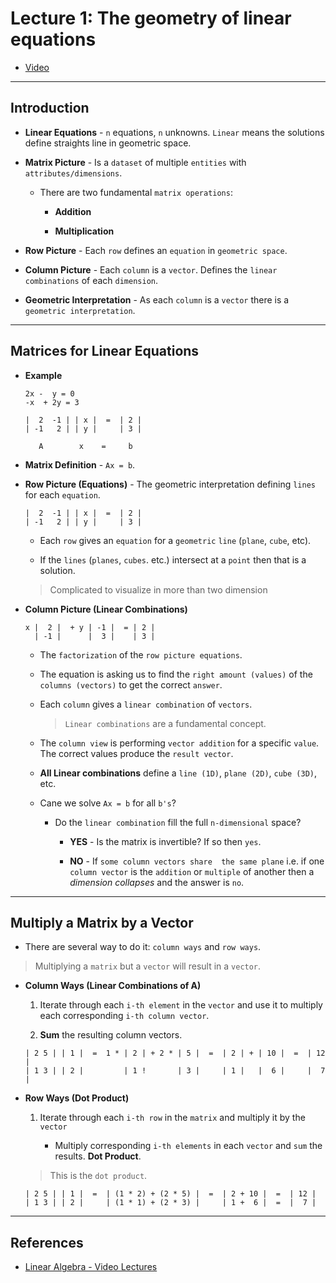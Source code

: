 # Lecture 1: The geometry of linear equations 

* [Video](https://ocw.mit.edu/courses/mathematics/18-06-linear-algebra-spring-2010/video-lectures/lecture-1-the-geometry-of-linear-equations/)

---

## Introduction

* __Linear Equations__ - `n` equations, `n` unknowns. `Linear` means the solutions define straights line in geometric space.

* __Matrix Picture__ - Is a `dataset` of multiple `entities` with `attributes/dimensions`. 

    * There are two fundamental `matrix operations`:

        * __Addition__

        * __Multiplication__

* __Row Picture__ - Each `row` defines an `equation` in `geometric space`.

* __Column Picture__ - Each `column` is a `vector`. Defines the `linear combinations` of each `dimension`.

* __Geometric Interpretation__ - As each `column` is a `vector` there is a `geometric interpretation`.

---

## Matrices for Linear Equations

* __Example__

    ```
    2x -  y = 0
    -x  + 2y = 3

    |  2  -1 | | x |  =  | 2 |
    | -1   2 | | y |     | 3 |

       A        x    =     b
    ```

* __Matrix Definition__ - `Ax = b`.

* __Row Picture (Equations)__ - The geometric interpretation defining `lines` for each `equation`. 

    ```
    |  2  -1 | | x |  =  | 2 |
    | -1   2 | | y |     | 3 |
    ```

    * Each `row` gives an `equation` for a `geometric` `line` (`plane`, `cube`, etc).

    * If the `lines` (`planes`, `cubes`. etc.) intersect at a `point` then that is a solution.

    > Complicated to visualize in more than two dimension

* __Column Picture (Linear Combinations)__ 

    ```
    x |  2 |  + y | -1 |  = | 2 | 
      | -1 |      |  3 |    | 3 |
    ``` 

    * The `factorization` of the `row picture equations`.
    
    * The equation is asking us to find the `right amount (values)` of the `columns (vectors)` to get the correct `answer`.
    
    * Each `column` gives a `linear combination` of `vectors`.

        > `Linear combinations` are a fundamental concept.

    * The `column view` is performing `vector addition` for a specific `value`. The correct values produce the `result vector`.

    * __All Linear combinations__ define a `line (1D)`, `plane (2D)`, `cube (3D)`, etc. 

    * Cane we solve `Ax = b` for all `b's`?

        * Do the `linear combination` fill the full `n-dimensional` space?

            * __YES__ - Is the matrix is invertible? If so then `yes`. 
            
            * __NO__ - If `some column vectors share  the same plane` i.e. if one `column vector` is the `addition` or `multiple` of another then a _dimension collapses_ and the answer is `no`.


---

## Multiply a Matrix by a Vector

* There are several way to do it: `column ways` and `row ways`.

> Multiplying a `matrix` but a `vector` will result in a `vector`.

* __Column Ways (Linear Combinations of A)__

    1. Iterate through each `i-th element` in the `vector` and use it to multiply each corresponding `i-th column vector`.

    2. __Sum__ the resulting column vectors.

    ```
    | 2 5 | | 1 |  =  1 * | 2 | + 2 * | 5 |  =  | 2 | + | 10 |  =  | 12 |
    | 1 3 | | 2 |         | 1 !       | 3 |     | 1 |   |  6 |     |  7 |
    ```

* __Row Ways (Dot Product)__

    1. Iterate through each `i-th row` in the `matrix` and multiply it by the `vector` 

        * Multiply corresponding `i-th elements` in each `vector` and `sum` the results. __Dot Product__.

    > This is the `dot product`.

    ```
    | 2 5 | | 1 |  =  | (1 * 2) + (2 * 5) |  =  | 2 + 10 |  =  | 12 |
    | 1 3 | | 2 |     | (1 * 1) + (2 * 3) |     | 1 +  6 |  =  |  7 |
    ```

---

## References

* [Linear Algebra - Video Lectures](https://ocw.mit.edu/courses/mathematics/18-06-linear-algebra-spring-2010/video-lectures/)
